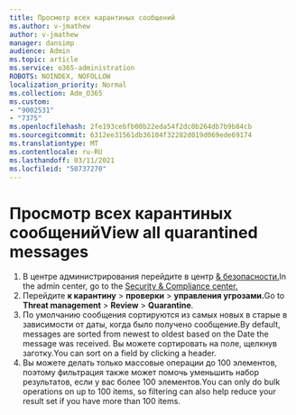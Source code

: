 ```yaml
---
title: Просмотр всех карантиных сообщений
ms.author: v-jmathew
author: v-jmathew
manager: dansimp
audience: Admin
ms.topic: article
ms.service: o365-administration
ROBOTS: NOINDEX, NOFOLLOW
localization_priority: Normal
ms.collection: Adm_O365
ms.custom:
- "9002531"
- "7375"
ms.openlocfilehash: 2fe193cebfb00b22eda54f2dc0b264db7b9b84cb
ms.sourcegitcommit: 6312ee31561db36104f32282d019d069ede69174
ms.translationtype: MT
ms.contentlocale: ru-RU
ms.lasthandoff: 03/11/2021
ms.locfileid: "50737270"
---
```

# <a name="view-all-quarantined-messages"></a><span data-ttu-id="d9260-102">Просмотр всех карантиных сообщений</span><span class="sxs-lookup"><span data-stu-id="d9260-102">View all quarantined messages</span></span>

1. <span data-ttu-id="d9260-103">В центре администрирования перейдите в центр [& безопасности.](https://go.microsoft.com/fwlink/p/?linkid=2077143)</span><span class="sxs-lookup"><span data-stu-id="d9260-103">In the admin center, go to the [Security & Compliance center.](https://go.microsoft.com/fwlink/p/?linkid=2077143)</span></span>
2. <span data-ttu-id="d9260-104">Перейдите **к карантину**  >  **проверки**  >  **управления угрозами.**</span><span class="sxs-lookup"><span data-stu-id="d9260-104">Go to **Threat management** > **Review** > **Quarantine**.</span></span>
3. <span data-ttu-id="d9260-105">По умолчанию сообщения сортируются из самых новых в старые в зависимости от даты, когда было получено сообщение.</span><span class="sxs-lookup"><span data-stu-id="d9260-105">By default, messages are sorted from newest to oldest based on the Date the message was received.</span></span> <span data-ttu-id="d9260-106">Вы можете сортировать на поле, щелкнув заготку.</span><span class="sxs-lookup"><span data-stu-id="d9260-106">You can sort on a field by clicking a header.</span></span>
4. <span data-ttu-id="d9260-107">Вы можете делать только массовые операции до 100 элементов, поэтому фильтрация также может помочь уменьшить набор результатов, если у вас более 100 элементов.</span><span class="sxs-lookup"><span data-stu-id="d9260-107">You can only do bulk operations on up to 100 items, so filtering can also help reduce your result set if you have more than 100 items.</span></span>
